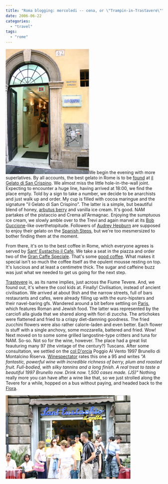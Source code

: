 ```yaml
---
title: "Roma blogging: mercoledi -- cena, or \"Trampin-in-Trastavere\""
date: 2006-06-22
categories: 
  - "travel"
tags: 
  - "rome"
---
```


![il Gelato di San Crispino](images/crispino.jpg)We begin the evening with more superlatives. By all accounts, the best gelato in Rome is to be [found](http://maps.google.com/maps?f=q&hl=en&q=Via+della+Panetteria,+00187+Rome+Roma,+Lazio,+Italy&ie=UTF8&ll=41.901423,12.48475&spn=0.007634,0.021629&om=1) at [il Gelato di San Crispino](http://www.ilgelatodisancrispino.com/). We almost miss the little hole-in-the-wall joint. Expecting to encounter a huge line, having arrived at 18:00, we find the place empty. Told by a sign to take a number, we decide to be anarchists and just walk up and order. My cup is filled with cocoa maringue and the signature "il Gelato di San Crispino". The latter is a simple, but beautiful blend of honey, [arbutus berry](http://www.ingentaconnect.com/content/ap/fc/2001/00000014/00000001/art00962) and vanilla ice cream. It's good. NAM partakes of the pistaccio and Crema all'Armagnac. Enjoying the sumptuous ice cream, we slowly amble over to the Trevi and again marvel at its [Bob Guccione](http://en.wikipedia.org/wiki/Bob_Guccione)\-like overthetopitude. Followers of [Audrey Hepburn](http://www.imdb.com/title/tt0046250/) are supposed to enjoy their gelato on the [Spanish Steps](http://en.wikipedia.org/wiki/Spanish_Steps), but we're too mesmersized to bother finding them at the moment.

From there, it's on to the best coffee in Rome, which everyone agrees is served by [Sant' Eustachio il Cafe](http://www.santeustachioilcaffe.it/). We take a seat in the piazza and order two of the [Gran Caffe Speciale](http://www.santeustachioilcaffe.it/grancaffe.html). That's some [good coffee](https://s3.amazonaws.com/cyberkrunk.com/images/articles/coffee.wav). What makes it special isn't so much the coffee itself as the opulent mousse resting on top. It's luscious and at least a centimetre thick. The sugar and caffeine buzz was just what we needed to get us going for the next step.

[Trastevere](http://en.wikipedia.org/wiki/Trastevere) is, as its name implies, just across the Fiume Tevere. And, we found out, it's where the cool kids at. Finally! Civilisation, instead of ancient civilisation. We arrived at about 9ish and the narrow streets, full of bars restaurants and cafes, were already filling up with the euro-hipsters and their navel-baring gfs. Wandered around a bit before settling on [Paris](http://www.frommers.com/destinations/rome/D33622.html), which features Roman and Jewish food. The latter was represented by the carciofi alla giuda that we shared along with fiori di zuccha. The artichokes were flattened and fried to a crispy diet-damning goodness. The fried zucchini flowers were also rather calorie-laden and even better. Each flower is stuff with a single anchovy, some mozzarella, battered and fried. Wow! Next moved on to some some grilled langostine-type critters and tuna for NAM. So-so. Not so for the wine, however. The place had a great list feauturing many 97 (the vintage of the century?) Tuscans. After some consultation, we settled on the [col D'orcia](http://www.coldorcia.it/) Poggio Al Vento 1997 Brunello di Montalcino Riserva. [Winespectator](http://www.coldorcia.it/) rates this one a 95 and writes _"A fantastic, powerful wine with incredible richness of berry, plum and roasted fruit. Full-bodied, with silky tannins and a long finish. A real treat to taste a beautiful 1997 Brunello now. Drink now. 1,500 cases made. (JS)"_ Nothing really more you can have after a wine like that, so we just strolled along the Tevere for a while, hopped on a bus without paying, and headed back to the [Flora](http://www.hotelfloraroma.com/).

![Sant' Eustachio il Caffe](images/caffe.jpg)
